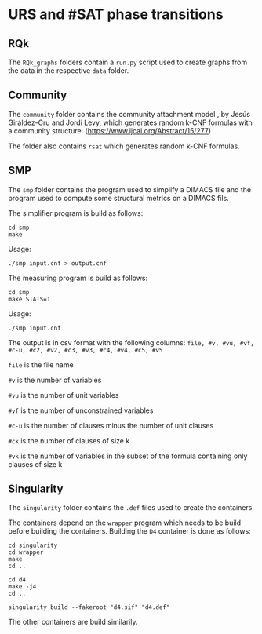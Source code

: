 # URS and #SAT phase transitions

## RQk

The `RQk_graphs` folders contain a `run.py` script used to create
graphs from the data in the respective `data` folder.

## Community

The `community` folder contains the community attachment model
, by Jesús Giráldez-Cru and Jordi Levy,
which generates random k-CNF formulas with a community structure.
(https://www.ijcai.org/Abstract/15/277)

The folder also contains `rsat` which generates random k-CNF formulas.

## SMP

The `smp` folder contains the program used to simplify a DIMACS file
and the program used to compute some structural metrics on a DIMACS fils.

The simplifier program is build as follows:

```
cd smp
make
```

Usage:
```
./smp input.cnf > output.cnf
```

The measuring program is build as follows:
```
cd smp
make STATS=1
```

Usage:
```
./smp input.cnf
```

The output is in csv format with the following columns:
`file, #v, #vu, #vf, #c-u, #c2, #v2, #c3, #v3, #c4, #v4, #c5, #v5`

`file` is the file name

`#v` is the number of variables

`#vu` is the number of unit variables

`#vf` is the number of unconstrained variables

`#c-u` is the number of clauses minus the number of unit clauses

`#ck` is the number of clauses of size k

`#vk` is the number of variables in the subset of the formula containing only clauses of size k


## Singularity

The `singularity` folder contains the `.def` files used to create
the containers.

The containers depend on the `wrapper` program which needs to be build
before building the containers.
Building the `D4` container is done as follows:
```
cd singularity
cd wrapper
make
cd ..

cd d4
make -j4
cd ..

singularity build --fakeroot "d4.sif" "d4.def"
```

The other containers are build similarily.
